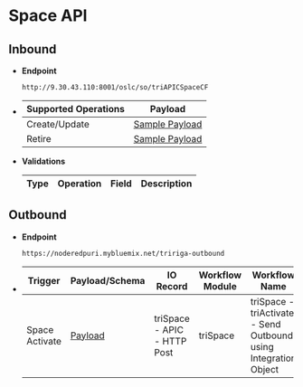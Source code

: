 # Space API


## Inbound

- **Endpoint**
  ```
  http://9.30.43.110:8001/oslc/so/triAPICSpaceCF
  ```

- Supported Operations | Payload 
  ---|---
  Create/Update | [Sample Payload](/docs/Payload_IN_Create_Space.json) 
  Retire | [Sample Payload](/docs/Payload_IN_Retire_Space.json)
  
- **Validations**

  Type | Operation | Field | Description
  ---|---|---|---


## Outbound

- **Endpoint**
  ```
  https://noderedpuri.mybluemix.net/tririga-outbound
  ```
  
- Trigger | Payload/Schema |IO Record | Workflow Module | Workflow Name 
  ---|---|---|---|---
  Space Activate | [Payload](/docs/Payload_OUT_Space.json) | triSpace - APIC - HTTP Post | triSpace | triSpace - triActivate - Send Outbound using Integration Object 
  

